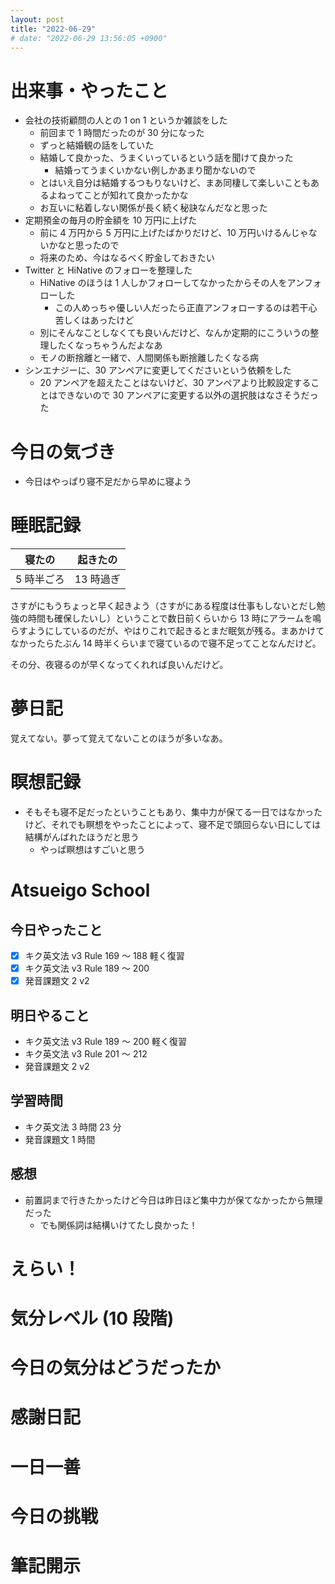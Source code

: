 ```yaml
---
layout: post
title: "2022-06-29"
# date: "2022-06-29 13:56:05 +0900"
---
```


# 出来事・やったこと
* 会社の技術顧問の人との 1 on 1 というか雑談をした
    * 前回まで 1 時間だったのが 30 分になった
    * ずっと結婚観の話をしていた
    * 結婚して良かった、うまくいっているという話を聞けて良かった
        * 結婚ってうまくいかない例しかあまり聞かないので
    * とはいえ自分は結婚するつもりないけど、まあ同棲して楽しいこともあるよねってことが知れて良かったかな
    * お互いに粘着しない関係が長く続く秘訣なんだなと思った
* 定期預金の毎月の貯金額を 10 万円に上げた
    * 前に 4 万円から 5 万円に上げたばかりだけど、10 万円いけるんじゃないかなと思ったので
    * 将来のため、今はなるべく貯金しておきたい
* Twitter と HiNative のフォローを整理した
    * HiNative のほうは 1 人しかフォローしてなかったからその人をアンフォローした
        * この人めっちゃ優しい人だったら正直アンフォローするのは若干心苦しくはあったけど
    * 別にそんなことしなくても良いんだけど、なんか定期的にこういうの整理したくなっちゃうんだよなあ
    * モノの断捨離と一緒で、人間関係も断捨離したくなる病
* シンエナジーに、30 アンペアに変更してくださいという依頼をした
    * 20 アンペアを超えたことはないけど、30 アンペアより比較設定することはできないので 30 アンペアに変更する以外の選択肢はなさそうだった



# 今日の気づき
* 今日はやっぱり寝不足だから早めに寝よう



# 睡眠記録

| 寝たの | 起きたの |
|---|---|
| 5 時半ごろ | 13 時過ぎ |

さすがにもうちょっと早く起きよう（さすがにある程度は仕事もしないとだし勉強の時間も確保したいし）ということで数日前くらいから 13 時にアラームを鳴らすようにしているのだが、やはりこれで起きるとまだ眠気が残る。まあかけてなかったらたぶん 14 時半くらいまで寝ているので寝不足ってことなんだけど。

その分、夜寝るのが早くなってくれれば良いんだけど。



# 夢日記
覚えてない。夢って覚えてないことのほうが多いなあ。



# 瞑想記録
* そもそも寝不足だったということもあり、集中力が保てる一日ではなかったけど、それでも瞑想をやったことによって、寝不足で頭回らない日にしては結構がんばれたほうだと思う
    * やっぱ瞑想はすごいと思う



# Atsueigo School
## 今日やったこと
* [x] キク英文法 v3 Rule 169 〜 188 軽く復習
* [x] キク英文法 v3 Rule 189 〜 200
* [x] 発音課題文 2 v2

## 明日やること
* キク英文法 v3 Rule 189 〜 200 軽く復習
* キク英文法 v3 Rule 201 〜 212
* 発音課題文 2 v2

## 学習時間
* キク英文法 3 時間 23 分
* 発音課題文 1 時間

## 感想
* 前置詞まで行きたかったけど今日は昨日ほど集中力が保てなかったから無理だった
    * でも関係詞は結構いけてたし良かった！



# えらい！



# 気分レベル (10 段階)



# 今日の気分はどうだったか



# 感謝日記



# 一日一善



# 今日の挑戦



# 筆記開示